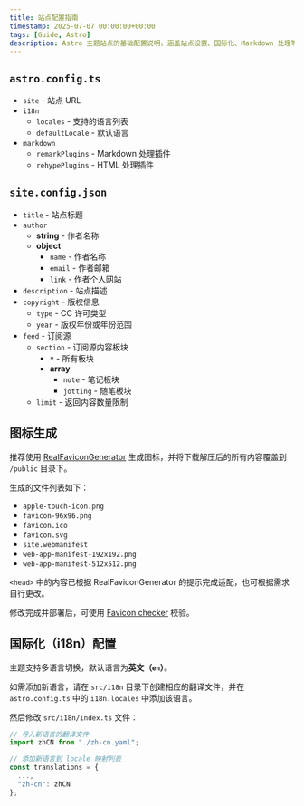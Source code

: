 ```yaml
---
title: 站点配置指南
timestamp: 2025-07-07 00:00:00+00:00
tags: [Guide, Astro]
description: Astro 主题站点的基础配置说明，涵盖站点设置、国际化、Markdown 处理等核心配置项。
---
```


## `astro.config.ts`

- `site` - 站点 URL
- `i18n`
    - `locales` - 支持的语言列表
    - `defaultLocale` - 默认语言
- `markdown`
    - `remarkPlugins` - Markdown 处理插件
    - `rehypePlugins` - HTML 处理插件

## `site.config.json`

- `title` - 站点标题
- `author`
    - **string** - 作者名称
    - **object**
        - `name` - 作者名称
        - `email` - 作者邮箱
        - `link` - 作者个人网站
- `description` - 站点描述
- `copyright` - 版权信息
    - `type` - CC 许可类型
    - `year` - 版权年份或年份范围
- `feed` - 订阅源
    - `section` - 订阅源内容板块
        - **`*`** - 所有板块
        - **array**
            - `note` - 笔记板块
            - `jotting` - 随笔板块
    - `limit` - 返回内容数量限制

## 图标生成

推荐使用 [RealFaviconGenerator](https://realfavicongenerator.net/) 生成图标，并将下载解压后的所有内容覆盖到 `/public` 目录下。

生成的文件列表如下：

- `apple-touch-icon.png`
- `favicon-96x96.png`
- `favicon.ico`
- `favicon.svg`
- `site.webmanifest`
- `web-app-manifest-192x192.png`
- `web-app-manifest-512x512.png`

`<head>` 中的内容已根据 RealFaviconGenerator 的提示完成适配，也可根据需求自行更改。

修改完成并部署后，可使用 [Favicon checker](https://realfavicongenerator.net/favicon-checker) 校验。

## 国际化（i18n）配置

主题支持多语言切换，默认语言为**英文（`en`）**。

如需添加新语言，请在 `src/i18n` 目录下创建相应的翻译文件，并在 `astro.config.ts` 中的 `i18n.locales` 中添加该语言。

然后修改 `src/i18n/index.ts` 文件：

```ts
// 导入新语言的翻译文件
import zhCN from "./zh-cn.yaml";

// 添加新语言到 locale 映射列表
const translations = { 
  ...,
  "zh-cn": zhCN
};
```
